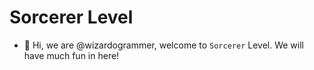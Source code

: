 # Sorcerer Level

- 👋 Hi, we are @wizardogrammer, welcome to `Sorcerer` Level. We will have much fun in here!
